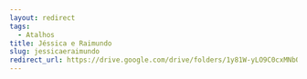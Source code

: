 ```yaml
---
layout: redirect
tags:
  - Atalhos
title: Jéssica e Raimundo
slug: jessicaeraimundo
redirect_url: https://drive.google.com/drive/folders/1y81W-yLO9C0cxMNbOlHj6Tq8FPRjheN1?usp=drive_link
---
```

